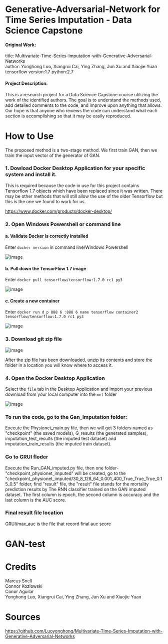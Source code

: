 # Generative-Adversarial-Network for Time Series Imputation - Data Science Capstone
#### Original Work:
title: Multivariate-Time-Series-Imputation-with-Generative-Adversarial-Networks\
author: Yonghong Luo, Xiangrui Cai, Ying Zhang, Jun Xu and Xiaojie Yuan\
tensorflow version:1.7 python:2.7

#### Project Description: 
This is a research project for a Data Science Capstone course utilizing the work of the identified authors.  The goal is to understand the methods used, add detailed comments to the code, and improve upon anything that allows.  Our hope is that anyone who reviews the code can understand what each section is accomplishing so that it may be easily reproduced.   

# How to Use
The proposed method is a two-stage method. We first train GAN, then we train the input vector of the generator of GAN.

### 1. Dowload Docker Desktop Application for your specific system and install it.
This is required because the code in use for this project contains Tensorflow 1.7 objects which have been replaced since it was written.  There may be other methods that will still allow the use of the older Tensorflow but this is the one we found to work for us.

https://www.docker.com/products/docker-desktop/

### 2. Open Windows Powershell or command line

#### a. Validate Docker is correctly installed

Enter `docker version` in command line/Windows Powershell

![image](https://github.com/user-attachments/assets/2812e749-110d-4c43-9878-c914fe3abda7)

#### b. Pull down the TensorFlow 1.7 image

Enter `docker pull tensorflow/tensorflow:1.7.0 rc1 py3`

![image](https://github.com/user-attachments/assets/9af7e386-cb93-4f6a-a390-2b5b67dd8ec1)

#### c. Create a new container

Enter `docker run d p 888 6 :888 6 name tensorflow container2 tensorflow/tensorflow:1.7.0 rc1 py3`

![image](https://github.com/user-attachments/assets/4fd398d5-12f6-46b0-9866-4f10c55fbff5)

### 3. Download git zip file

![image](https://github.com/user-attachments/assets/1d0ea635-c14c-4d06-8cf4-5efc1455c110)

After the zip file has been downloaded, unzip its contents and store the folder in a location you will know where to access it.

### 4. Open the Docker Desktop Application

Select the `file` tab in the Desktop Application and import your previous download from your local computer into the `mnt` folder

![image](https://github.com/user-attachments/assets/ad9e13fc-61f2-49f0-b318-31d89b4c7469)




### To run the code, go to the Gan_Imputation folder:
 Execute the Physionet_main.py file, then we will get 3 folders named as "checkpoint" (the saved models), G_results (the generated samples), imputation_test_results (the imputed test dataset) and imputation_train_results (the imputed train dataset).
 
### Go to GRUI floder
Execute the Run_GAN_imputed.py file, then one folder-"checkpoint_physionet_imputed" will be created, go to the "checkpoint_physionet_imputed/30_8_128_64_0.001_400_True_True_True_0.15_0.5" folder, find "result" file, the "result" file stands for the mortality prediction results by The RNN classifier trained on the GAN imputed dataset. The first column is epoch, the second column is accuracy and the last column is the AUC score.
### Final result file location
GRUI/max_auc  is the file that record final auc score
# GAN-test

# Credits
Marcus Snell\
Connor Kozlowski\
Conor Aguilar\
Yonghong Luo, Xiangrui Cai, Ying Zhang, Jun Xu and Xiaojie Yuan

# Sources
https://github.com/Luoyonghong/Multivariate-Time-Series-Imputation-with-Generative-Adversarial-Networks
